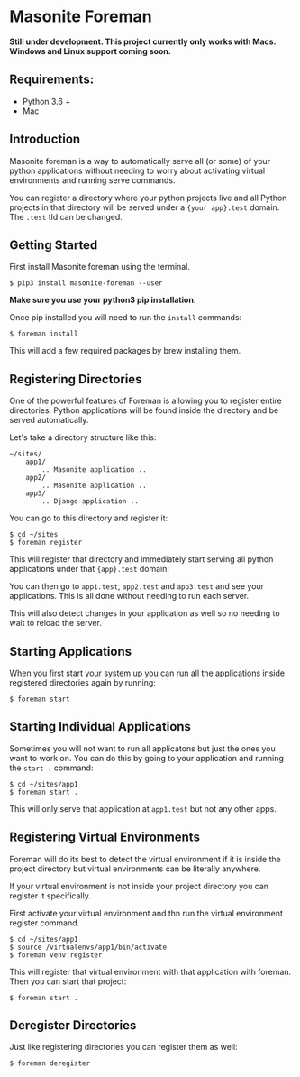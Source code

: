# Masonite Foreman

**Still under development. This project currently only works with Macs. Windows and Linux support coming soon.**

## Requirements:

* Python 3.6 +
* Mac

## Introduction

Masonite foreman is a way to automatically serve all (or some) of your python applications without needing to worry about activating virtual environments and running serve commands.

You can register a directory where your python projects live and all Python projects in that directory will be served under a `{your app}.test` domain. The `.test` tld can be changed.

## Getting Started

First install Masonite foreman using the terminal.

```
$ pip3 install masonite-foreman --user
```

**Make sure you use your python3 pip installation.**

Once pip installed you will need to run the `install` commands:

```
$ foreman install
```

This will add a few required packages by brew installing them.

## Registering Directories

One of the powerful features of Foreman is allowing you to register entire directories. Python applications will be found inside the directory and be served automatically.

Let's take a directory structure like this:

```
~/sites/
    app1/
        .. Masonite application ..
    app2/
        .. Masonite application ..
    app3/
        .. Django application ..
```

You can go to this directory and register it:

```
$ cd ~/sites
$ foreman register
```

This will register that directory and immediately start serving all python applications under that `{app}.test` domain:

You can then go to `app1.test`, `app2.test` and `app3.test` and see your applications. This is all done without needing to run each server.

This will also detect changes in your application as well so no needing to wait to reload the server.

## Starting Applications

When you first start your system up you can run all the applications inside registered directories again by running:

```
$ foreman start
```

## Starting Individual Applications

Sometimes you will not want to run all applicatons but just the ones you want to work on. You can do this by going to your application and running the `start .` command:

```
$ cd ~/sites/app1
$ foreman start .
```

This will only serve that application at `app1.test` but not any other apps.

## Registering Virtual Environments

Foreman will do its best to detect the virtual environment if it is inside the project directory but virtual environments can be literally anywhere.

If your virtual environment is not inside your project directory you can register it specifically.

First activate your virtual environment and thn run the virtual environment register command.

```
$ cd ~/sites/app1
$ source /virtualenvs/app1/bin/activate
$ foreman venv:register
```

This will register that virtual environment with that application with foreman. Then you can start that project:

```
$ foreman start .
```

## Deregister Directories

Just like registering directories you can register them as well:

```
$ foreman deregister
```

